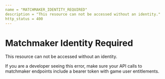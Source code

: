 ```yaml
---
name = "MATCHMAKER_IDENTITY_REQUIRED"
description = "This resource can not be accessed without an identity."
http_status = 400
---
```


# Matchmaker Identity Required

This resource can not be accessed without an identity.

If you are a developer seeing this error, make sure your API calls to matchmaker endpoints include a bearer
token with game user entitlements.
